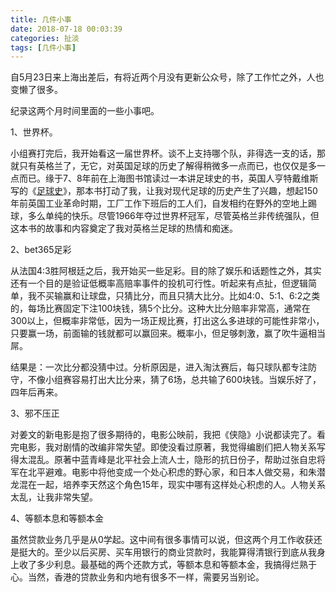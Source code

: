 ```yaml
---
title: 几件小事
date: 2018-07-18 00:03:39
categories: 扯淡
tags: [几件小事]
---
```


自5月23日来上海出差后，有将近两个月没有更新公众号，除了工作忙之外，人也变懒了很多。

纪录这两个月时间里面的一些小事吧。

1、世界杯。

小组赛打完后，我开始看这一届世界杯。谈不上支持哪个队，非得选一支的话，那就只有英格兰了，无它，对英国足球的历史了解得稍微多一点而已，也仅仅是多一点而已。缘于7、8年前在上海图书馆读过一本讲足球史的书，英国人亨特戴维斯写的《[足球史](https://book.douban.com/subject/1319350/)》，那本书打动了我，让我对现代足球的历史产生了兴趣，想起150年前英国工业革命时期，工厂工作下班后的工人们，自发相约在野外的空地上踢球，多么单纯的快乐。尽管1966年夺过世界杯冠军，尽管英格兰非传统强队，但这本书的故事和内容奠定了我对英格兰足球的热情和痴迷。

2、bet365足彩

从法国4:3胜阿根廷之后，我开始买一些足彩。目的除了娱乐和话题性之外，其实还有一个目的是验证低概率高赔率事件的投机可行性。听起来有点扯，但逻辑简单，我不买输赢和让球盘，只猜比分，而且只猜大比分。比如4:0、5:1、6:2之类的，每场比赛固定下注100块钱，猜5个比分。这种大比分赔率非常高，通常在300以上，但概率非常低，因为一场正规比赛，打出这么多进球的可能性非常小，只要赢一场，前面输的钱就都可以赢回来。概率小，但足够刺激，赢了吹牛逼相当屌。

结果是：一次比分都没猜中过。分析原因是，进入淘汰赛后，每只球队都专注防守，不像小组赛容易打出大比分来，猜了6场，总共输了600块钱。当娱乐好了，四年后再来。

3、邪不压正

对姜文的新电影是抱了很多期待的，电影公映前，我把《侠隐》小说都读完了。看完电影，我对剧情的改编非常失望。即使没看过原著，我觉得编剧们把人物关系写得太混乱。原著中蓝青峰是北平社会上流人士，隐形的抗日份子，帮助过张自忠将军在北平避难。电影中将他变成一个处心积虑的野心家，和日本人做交易，和朱潜龙混在一起，培养李天然这个角色15年，现实中哪有这样处心积虑的人。人物关系太乱，让我非常失望。

4、等额本息和等额本金

虽然贷款业务几乎是从0学起。这中间有很多事情可以说，但这两个月工作收获还是挺大的。至少以后买房、买车用银行的商业贷款时，我能算得清银行到底从我身上收了多少利息。最基础的两个还款方式，等额本息和等额本金，我搞得烂熟于心。当然，香港的贷款业务和内地有很多不一样，需要另当别论。

